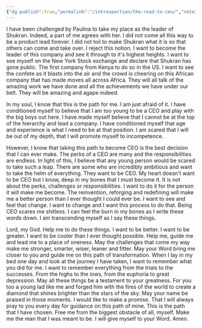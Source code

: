 ```yaml
---
{"dg-publish":true,"permalink":"/introspection/the-road-to-ceo/","noteIcon":"2"}
---
```


I have been challenged by Paulina to take my place as the leader of Shukran. Indeed, a part of me agrees with her. I did not come all this way to be a product lead forever. I did not toil to make Shukran what it is so that others can come and take over. I reject this notion. I want to become the leader of this company and see it through to it's highest heights. I want to see myself on the New York Stock exchange and declare that Shukran has gone public. The first company from Kenya to do so in the US. I want to see the confete as it blasts into the air and the crowd is cheering on this African company that has made moves all across Africa. They will all talk of the amazing work we have done and all the achievements we have under our belt. They will be amazing and agape indeed.

In my soul, I know that this is the path for me. I am just afraid of it. I have conditioned myself to believe that I am too young to be a CEO and play with the big boys out here. I have made myself believe that I cannot be at the top of the hierarchy and lead a company. I have conditioned myself that age and experience is what I need to be at that position. I am scared that I will be out of my depth, that I will promote myself to incompetence. 

However, I know that taking this path to become CEO is the best decision that I can ever make. The perks of a CEO are many and the responsibilities are endless. In light of this, I believe that any young person would be scared to take such a leap. There are some who are incredibly ambitious and want to take the helm of everything. They want to be CEO. My heart doesn't want to be CEO but I know, deep in my bones that I must become it. It is not about the perks, challenges or responsibilities. I want to do it for the person it will make me become. The reinvention, reforging and redefining will make me a better person than I ever thought I could ever be. I want to see and feel that change. I want to change and I want this process to do that. Being CEO scares me shitless. I can feel the burn in my bones as I write these words down. I am transcending myself as I say these things. 

Lord, my God. Help me to do these things. I want to be better. I want to be greater. I want to be cooler than I ever thought possible. Help me, guide me and lead me to a place of oneness. May the challenges that come my way make me stronger, smarter, wiser, leaner and fitter. May your Word bring me closer to you and guide me on this path of transformation. When I lay in my bed one day and look at the journey I have taken, I want to remember what you did for me. I want to remember everything from the trials to the successes. From the highs to the lows, from the euphoria to great depression. May all these things be a testament to your greatness. For you too a young lad like me and forged him with the fires of the world to create a diamond that shines brighter than the stars of the sky. May your name be praised in those moments. I would like to make a promise. That I will always pray to you every day for guidance on this path of mine. This is the path that I have chosen. Free me from the biggest obstacle of all, myself. Make me the man that I was meant to be. I will give myself to your Word. Amen.